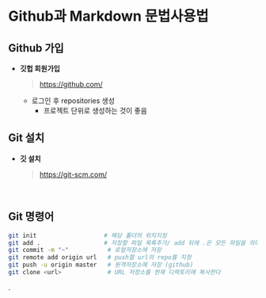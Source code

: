 # Github과 Markdown 문법사용법

## Github 가입

- **깃헙 회원가입** 

  > https://github.com/

  - 로그인 후  repositories 생성 
    - 프로젝트 단위로 생성하는 것이 좋음

## Git 설치

- **깃 설치**

  > https://git-scm.com/

  ​

## Git 명령어

```bash
git init  				   # 해당 폴더의 위치지정
git add . 				   # 저장할 파일 목록추가/ add 뒤에 .은 모든 파일을 의미
git commit -m "~" 		    # 로컬저장소에 저장
git remote add origin url	# push할 url의 repo를 지정
git push -u origin master 	# 원격저장소에 저장 (github)
git clone <url>             # URL 저장소를 현재 디렉토리에 복사한다

```

.
